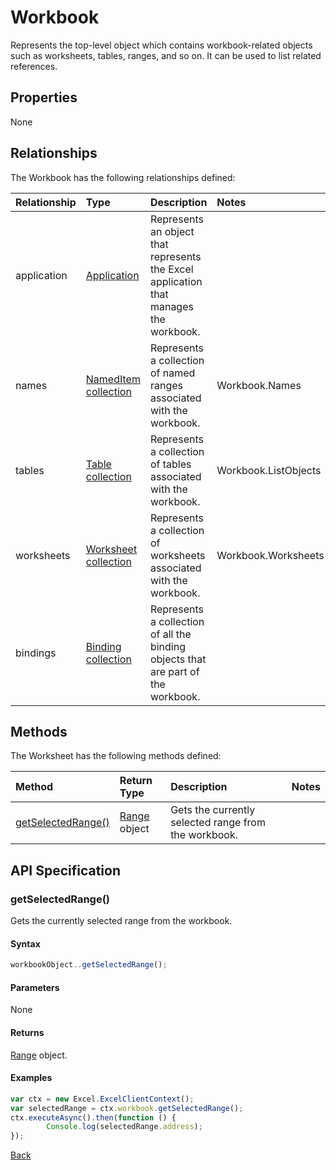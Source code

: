 # Workbook
Represents the top-level object which contains workbook-related objects such as worksheets, tables, ranges, and so on. It can be used to list related references. 

## Properties

None

## Relationships
The Workbook has the following relationships defined:

| Relationship    | Type    |Description|Notes |
|:----------------|:--------|:----------|:-----|
| application  | [Application](application.md)| Represents an object that represents the Excel application that manages the workbook. |
| names       | [NamedItem collection](nameditemCollection.md)| Represents a collection of named ranges associated with the workbook.  |Workbook.Names      |
| tables       | [Table collection](tableCollection.md)        | Represents a collection of tables associated with the workbook.       |Workbook.ListObjects|
| worksheets   | [Worksheet collection](worksheetCollection.md)| Represents a collection of worksheets associated with the workbook.    |Workbook.Worksheets |
| bindings   | [Binding collection](bindingCollection.md)| Represents a collection of all the binding objects that are part of the workbook.    | |

## Methods

The Worksheet has the following methods defined:

| Method     | Return Type    |Description|Notes  |
|:-----------------|:--------|:----------|:------|
|[getSelectedRange()](#getselectedrange)| [Range](range.md) object |Gets the currently selected range from the workbook. | |  

## API Specification 



### getSelectedRange()

Gets the currently selected range from the workbook. 

#### Syntax
```js
workbookObject..getSelectedRange();
```
#### Parameters
None

#### Returns

[Range](range.md) object.

#### Examples

```js
var ctx = new Excel.ExcelClientContext();
var selectedRange = ctx.workbook.getSelectedRange();
ctx.executeAsync().then(function () {
		Console.log(selectedRange.address);
});
```
[Back](#methods)
